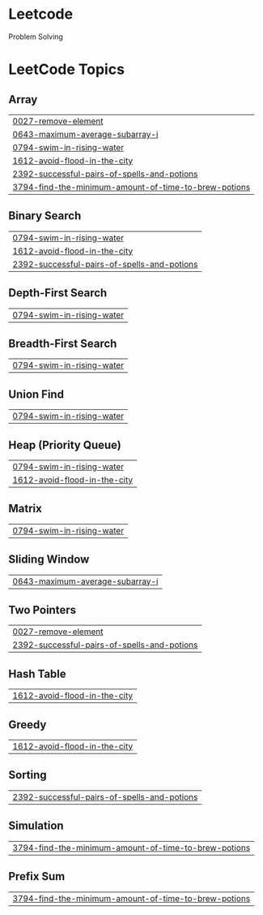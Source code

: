 # Leetcode
Problem Solving

<!---LeetCode Topics Start-->
# LeetCode Topics
## Array
|  |
| ------- |
| [0027-remove-element](https://github.com/ranjithkumars001/Leetcode/tree/master/0027-remove-element) |
| [0643-maximum-average-subarray-i](https://github.com/ranjithkumars001/Leetcode/tree/master/0643-maximum-average-subarray-i) |
| [0794-swim-in-rising-water](https://github.com/ranjithkumars001/Leetcode/tree/master/0794-swim-in-rising-water) |
| [1612-avoid-flood-in-the-city](https://github.com/ranjithkumars001/Leetcode/tree/master/1612-avoid-flood-in-the-city) |
| [2392-successful-pairs-of-spells-and-potions](https://github.com/ranjithkumars001/Leetcode/tree/master/2392-successful-pairs-of-spells-and-potions) |
| [3794-find-the-minimum-amount-of-time-to-brew-potions](https://github.com/ranjithkumars001/Leetcode/tree/master/3794-find-the-minimum-amount-of-time-to-brew-potions) |
## Binary Search
|  |
| ------- |
| [0794-swim-in-rising-water](https://github.com/ranjithkumars001/Leetcode/tree/master/0794-swim-in-rising-water) |
| [1612-avoid-flood-in-the-city](https://github.com/ranjithkumars001/Leetcode/tree/master/1612-avoid-flood-in-the-city) |
| [2392-successful-pairs-of-spells-and-potions](https://github.com/ranjithkumars001/Leetcode/tree/master/2392-successful-pairs-of-spells-and-potions) |
## Depth-First Search
|  |
| ------- |
| [0794-swim-in-rising-water](https://github.com/ranjithkumars001/Leetcode/tree/master/0794-swim-in-rising-water) |
## Breadth-First Search
|  |
| ------- |
| [0794-swim-in-rising-water](https://github.com/ranjithkumars001/Leetcode/tree/master/0794-swim-in-rising-water) |
## Union Find
|  |
| ------- |
| [0794-swim-in-rising-water](https://github.com/ranjithkumars001/Leetcode/tree/master/0794-swim-in-rising-water) |
## Heap (Priority Queue)
|  |
| ------- |
| [0794-swim-in-rising-water](https://github.com/ranjithkumars001/Leetcode/tree/master/0794-swim-in-rising-water) |
| [1612-avoid-flood-in-the-city](https://github.com/ranjithkumars001/Leetcode/tree/master/1612-avoid-flood-in-the-city) |
## Matrix
|  |
| ------- |
| [0794-swim-in-rising-water](https://github.com/ranjithkumars001/Leetcode/tree/master/0794-swim-in-rising-water) |
## Sliding Window
|  |
| ------- |
| [0643-maximum-average-subarray-i](https://github.com/ranjithkumars001/Leetcode/tree/master/0643-maximum-average-subarray-i) |
## Two Pointers
|  |
| ------- |
| [0027-remove-element](https://github.com/ranjithkumars001/Leetcode/tree/master/0027-remove-element) |
| [2392-successful-pairs-of-spells-and-potions](https://github.com/ranjithkumars001/Leetcode/tree/master/2392-successful-pairs-of-spells-and-potions) |
## Hash Table
|  |
| ------- |
| [1612-avoid-flood-in-the-city](https://github.com/ranjithkumars001/Leetcode/tree/master/1612-avoid-flood-in-the-city) |
## Greedy
|  |
| ------- |
| [1612-avoid-flood-in-the-city](https://github.com/ranjithkumars001/Leetcode/tree/master/1612-avoid-flood-in-the-city) |
## Sorting
|  |
| ------- |
| [2392-successful-pairs-of-spells-and-potions](https://github.com/ranjithkumars001/Leetcode/tree/master/2392-successful-pairs-of-spells-and-potions) |
## Simulation
|  |
| ------- |
| [3794-find-the-minimum-amount-of-time-to-brew-potions](https://github.com/ranjithkumars001/Leetcode/tree/master/3794-find-the-minimum-amount-of-time-to-brew-potions) |
## Prefix Sum
|  |
| ------- |
| [3794-find-the-minimum-amount-of-time-to-brew-potions](https://github.com/ranjithkumars001/Leetcode/tree/master/3794-find-the-minimum-amount-of-time-to-brew-potions) |
<!---LeetCode Topics End-->